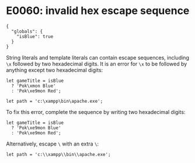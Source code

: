 # E0060: invalid hex escape sequence

```config-for-examples
{
  "globals": {
    "isBlue": true
  }
}
```

String literals and template literals can contain escape sequences, including
`\x` followed by two hexadecimal digits. It is an error for `\x` to be followed
by anything except two hexadecimal digits:

    let gameTitle = isBlue
      ? 'Pok\xmon Blue'
      : 'Pok\xe9mon Red';

    let path = 'c:\xampp\bin\apache.exe';

To fix this error, complete the sequence by writing two hexadecimal digits:

    let gameTitle = isBlue
      ? 'Pok\xe9mon Blue'
      : 'Pok\xe9mon Red';

Alternatively, escape `\` with an extra `\`:

    let path = 'c:\\xampp\\bin\\apache.exe';
